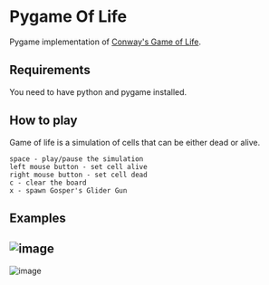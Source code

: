 # Pygame Of Life
Pygame implementation of [Conway's Game of Life](https://en.wikipedia.org/wiki/Conway%27s_Game_of_Life).

## Requirements
You need to have python and pygame installed.

## How to play

Game of life is a simulation of cells that can be either dead or alive.

```space - play/pause the simulation```  
```left mouse button - set cell alive```  
```right mouse button - set cell dead```  
```c - clear the board```  
```x - spawn Gosper's Glider Gun```  

## Examples
![image](https://user-images.githubusercontent.com/67502942/151951084-d535c113-ef7e-4faa-adb0-2b4172694ed5.png)
---  
![image](https://user-images.githubusercontent.com/67502942/151951305-563f8d89-0111-46ac-8364-c71d67ccb4da.png)

